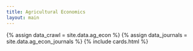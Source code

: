```yaml
---
title: Agricultural Economics
layout: main
---
```


{% assign data_crawl = site.data.ag_econ %} 
{% assign data_journals = site.data.ag_econ_journals %} 
{% include cards.html %}

